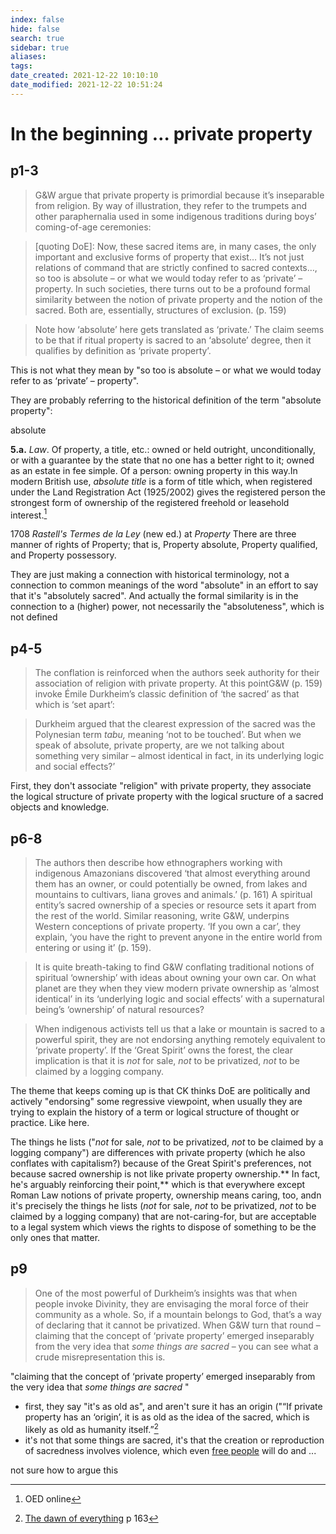 ```yaml
---
index: false
hide: false
search: true
sidebar: true
aliases:
tags:
date_created: 2021-12-22 10:10:10
date_modified: 2021-12-22 10:51:24
---
```


# In the beginning … private property

## p1-3

> G&W argue that private property is primordial because it’s inseparable from religion. By way of illustration, they refer to the trumpets and other paraphernalia used in some indigenous traditions during boys’ coming-of-age ceremonies:

> [quoting DoE]: Now, these sacred items are, in many cases, the only important and exclusive forms of property that exist… It’s not just relations of command that are strictly confined to sacred contexts…, so too is absolute – or what we would today refer to as ‘private’ – property. In such societies, there turns out to be a profound formal similarity between the notion of private property and the notion of the sacred. Both are, essentially, structures of exclusion. (p. 159)

> Note how ‘absolute’ here gets translated as ‘private.’ The claim seems to be that if ritual property is sacred to an ‘absolute’ degree, then it qualifies by definition as ‘private property’.

This is not what they mean by "so too is absolute – or what we would today refer to as ‘private’ – property".

They are probably referring to the historical definition of the term "absolute property":

absolute

**5.a.** _Law_. Of property, a title, etc.: owned or held outright, unconditionally, or with a guarantee by the state that no one has a better right to it; owned as an estate in fee simple. Of a person: owning property in this way.In modern British use, _absolute title_ is a form of title which, when registered under the Land Registration Act (1925/2002) gives the registered person the strongest form of ownership of the registered freehold or leasehold interest.[^1]

1708 _Rastell's Termes de la Ley_ (new ed.) at _Property_ There are three manner of rights of Property; that is, Property absolute, Property qualified, and Property possessory.

They are just making a connection with historical terminology, not a connection to common meanings of the word "absolute" in an effort to say that it's "absolutely sacred". And actually the formal similarity is in the connection to a (higher) power, not necessarily the "absoluteness", which is not defined

## p4-5

> The conflation is reinforced when the authors seek authority for their association of religion with private property. At this pointG&W (p. 159) invoke Émile Durkheim’s classic definition of ‘the sacred’ as that which is ‘set apart’:

> Durkheim argued that the clearest expression of the sacred was the Polynesian term _tabu,_ meaning ‘not to be touched’. But when we speak of absolute, private property, are we not talking about something very similar – almost identical in fact, in its underlying logic and social effects?’

First, they don't associate "religion" with private property, they associate the logical structure of private property with the logical sructure of a sacred objects and knowledge.

## p6-8

> The authors then describe how ethnographers working with indigenous Amazonians discovered ‘that almost everything around them has an owner, or could potentially be owned, from lakes and mountains to cultivars, liana groves and animals.’ (p. 161) A spiritual entity’s sacred ownership of a species or resource sets it apart from the rest of the world. Similar reasoning, write G&W, underpins Western conceptions of private property. ‘If you own a car’, they explain, ‘you have the right to prevent anyone in the entire world from entering or using it’ (p. 159).

> It is quite breath-taking to find G&W conflating traditional notions of spiritual ‘ownership’ with ideas about owning your own car. On what planet are they when they view modern private ownership as ‘almost identical’ in its ‘underlying logic and social effects’ with a supernatural being’s ‘ownership’ of natural resources?

> When indigenous activists tell us that a lake or mountain is sacred to a powerful spirit, they are not endorsing anything remotely equivalent to ‘private property’. If the ‘Great Spirit’ owns the forest, the clear implication is that it is _not_ for sale, _not_ to be privatized, _not_ to be claimed by a logging company.

The theme that keeps coming up is that CK thinks DoE are politically and actively "endorsing" some regressive viewpoint, when usually they are trying to explain the history of a term or logical structure of thought or practice. Like here.

The things he lists ("_not_ for sale, _not_ to be privatized, _not_ to be claimed by a logging company") are differences with private property (which he also conflates with capitalism?) because of the Great Spirit's preferences, not because sacred ownership is not like private property ownership.** In fact, he's arguably reinforcing their point,** which is that everywhere except Roman Law notions of private property, ownership means caring, too, andn it's precisely the things he lists (_not_ for sale, _not_ to be privatized, _not_ to be claimed by a logging company) that are not-caring-for, but are acceptable to a legal system which views the rights to dispose of something to be the only ones that matter.

## p9

> One of the most powerful of Durkheim’s insights was that when people invoke Divinity, they are envisaging the moral force of their community as a whole. So, if a mountain belongs to God, that’s a way of declaring that it cannot be privatized. When G&W turn that round – claiming that the concept of ‘private property’ emerged inseparably from the very idea that _some things are sacred_ – you can see what a crude misrepresentation this is.

"claiming that the concept of ‘private property’ emerged inseparably from the very idea that _some things are sacred_ "
- first, they say "it's as old as", and aren't sure it has an origin ("“If private property has an ‘origin’, it is as old as the idea of the sacred, which is likely as old as humanity itself.”[^2]
- it's not that some things are sacred, it's that the creation or reproduction of sacredness involves violence, which even [free people](free%20societies.md) will do and ...

not sure how to argue this






[^1]: OED online
[^2]: [The dawn of everything](dawn_of_everything_graeber_wengrow.md) p 163